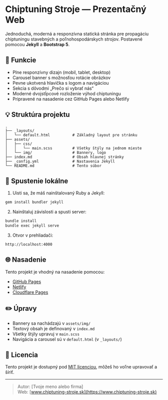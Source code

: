 # Chiptuning Stroje — Prezentačný Web

Jednoduchá, moderná a responzívna statická stránka pre propagáciu chiptuningu stavebných a poľnohospodárskych strojov. Postavené pomocou **Jekyll** a **Bootstrap 5**.

## 🔧 Funkcie

- Plne responzívny dizajn (mobil, tablet, desktop)
- Carousel banner s možnosťou rotácie obrázkov
- Pevne ukotvená hlavička s logom a navigáciou
- Sekcia s dôvodmi „Prečo si vybrať nás“
- Moderné dvojstĺpcové rozloženie výhod chiptuningu
- Pripravené na nasadenie cez GitHub Pages alebo Netlify

## 💡 Struktúra projektu

```
.
├── _layouts/
│   └── default.html          # Základný layout pre stránku
├── assets/
│   ├── css/
│   │   └── main.scss         # Všetky štýly na jednom mieste
│   └── img/                  # Bannery, logo
├── index.md                  # Obsah hlavnej stránky
├── _config.yml               # Nastavenia Jekyll
└── README.md                 # Tento súbor
```

## 🚀 Spustenie lokálne

1. Uisti sa, že máš nainštalovaný Ruby a Jekyll:

```bash
gem install bundler jekyll
```

2. Nainštaluj závislosti a spusti server:

```bash
bundle install
bundle exec jekyll serve
```

3. Otvor v prehliadači:

```
http://localhost:4000
```

## 🌐 Nasadenie

Tento projekt je vhodný na nasadenie pomocou:

- [GitHub Pages](https://pages.github.com/)
- [Netlify](https://www.netlify.com/)
- [Cloudflare Pages](https://pages.cloudflare.com/)

## ✏️ Úpravy

- Bannery sa nachádzajú v `assets/img/`
- Textový obsah je definovaný v `index.md`
- Všetky štýly upravuj v `main.scss`
- Navigácia a carousel sú v `default.html` (v `_layouts/`)

## 📄 Licencia

Tento projekt je dostupný pod [MIT licenciou](LICENSE), môžeš ho voľne upravovať a šíriť.

---

> Autor: [Tvoje meno alebo firma]  
> Web: [www.chiptuning-stroje.sk](https://www.chiptuning-stroje.sk)
